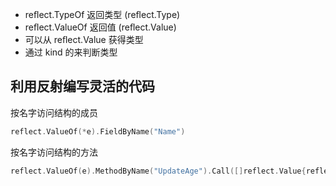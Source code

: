  - reﬂect.TypeOf 返回类型 (reﬂect.Type)
 - reﬂect.ValueOf 返回值 (reﬂect.Value)
 - 可以从 reﬂect.Value 获得类型
 - 通过 kind 的来判断类型

## 利⽤反射编写灵活的代码

按名字访问结构的成员

```go
reflect.ValueOf(*e).FieldByName("Name")
```

按名字访问结构的⽅法

```go
reflect.ValueOf(e).MethodByName("UpdateAge").Call([]reflect.Value{reflect.ValueOf(1)})
```